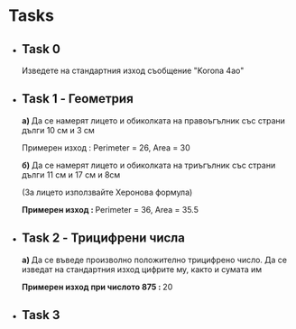 # Tasks
<ul>
  <li>
    <h2> Task 0 </h2>
    <p> Изведете на стандартния изход съобщение "Korona 4ao" </p>
  </li>
  <li>
    <h2> Task 1 - Геометрия </h2>
    <p> <strong> a) </strong> Да се намерят лицето и обиколката на правоъгълник със страни дълги 10 см и 3 см </p>
    <p> Примерен изход : Perimeter = 26, Area = 30 </p>
    <p> <strong> б) </strong>  Да се намерят лицето и обиколката на триъгълник със страни дълги 11 см и 17 см  и 8см </p>
    <p>(За лицето използвайте Херонова формула)</p>
    <p> <strong> Примерен изход : </strong> Perimeter = 36, Area = 35.5 </p>
  </li>
  <li>
    <h2> Task 2 - Трицифрени числа </h2>
    <p> <strong> a) </strong> Да се въведе произволно положително трицифрено число. Да се изведат на стандартния изход цифрите му, както и сумата им </p>
    <p> <strong> Примерен изход при числото 875 : </strong> 20 </p>
  </li>
  <li><h2>Task 3</h2></li>
</ul>


